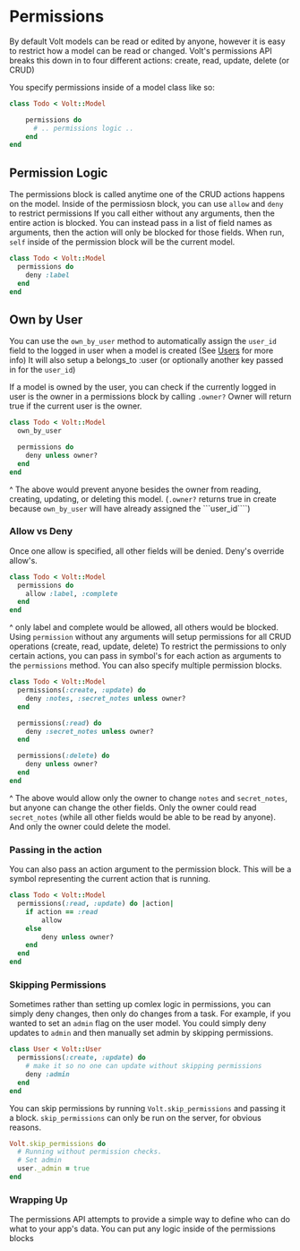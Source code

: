 # Permissions

By default Volt models can be read or edited by anyone, however it is easy to restrict how a model can be read or changed.  Volt's permissions API breaks this down in to four different actions: create, read, update, delete (or CRUD)

You specify permissions inside of a model class like so:

```ruby
class Todo < Volt::Model

    permissions do
      # .. permissions logic ..
    end
end
```
## Permission Logic

The permissions block is called anytime one of the CRUD actions happens on the model.  Inside of the permissiosn block, you can use ```allow``` and ```deny``` to restrict permissions  If you call either without any arguments, then the entire action is blocked.  You can instead pass in a list of field names as arguments, then the action will only be blocked for those fields.  When run, ```self``` inside of the permission block will be the current model.

```ruby
class Todo < Volt::Model
  permissions do
    deny :label
  end
end
```

## Own by User

You can use the ```own_by_user``` method to automatically assign the ```user_id``` field to the logged in user when a model is created (See [Users](http://docs.voltframework.com/en/docs/users.html) for more info)  It will also setup a belongs_to :user (or optionally another key passed in for the ```user_id```)

If a model is owned by the user, you can check if the currently logged in user is the owner in a permissions block by calling ```.owner?```  Owner will return true if the current user is the owner.

```ruby
class Todo < Volt::Model
  own_by_user

  permissions do
    deny unless owner?
  end
end
```

^ The above would prevent anyone besides the owner from reading, creating, updating, or deleting this model.  (```.owner?``` returns true in create because ```own_by_user``` will have already assigned the ```user_id````)

### Allow vs Deny

Once one allow is specified, all other fields will be denied.  Deny's override allow's.

```ruby
class Todo < Volt::Model
  permissions do
    allow :label, :complete
  end
end
```

^ only label and complete would be allowed, all others would be blocked.  Using ```permission``` without any arguments will setup permissions for all CRUD operations (create, read, update, delete)  To restrict the permissions to only certain actions, you can pass in symbol's for each action as arguments to the ```permissions``` method.  You can also specify multiple permission blocks.

```ruby
class Todo < Volt::Model
  permissions(:create, :update) do
    deny :notes, :secret_notes unless owner?
  end

  permissions(:read) do
    deny :secret_notes unless owner?
  end

  permissions(:delete) do
    deny unless owner?
  end
end
```

^ The above would allow only the owner to change ```notes``` and ```secret_notes```, but anyone can change the other fields.  Only the owner could read ```secret_notes``` (while all other fields would be able to be read by anyone).  And only the owner could delete the model.

### Passing in the action

You can also pass an action argument to the permission block.  This will be a symbol representing the current action that is running.

```ruby
class Todo < Volt::Model
  permissions(:read, :update) do |action|
    if action == :read
        allow
    else
        deny unless owner?
    end
  end
end
```

### Skipping Permissions

Sometimes rather than setting up comlex logic in permissions, you can simply deny changes, then only do changes from a task.  For example, if you wanted to set an ```admin``` flag on the user model.  You could simply deny updates to ```admin``` and then manually set admin by skipping permissions.

```ruby
class User < Volt::User
  permissions(:create, :update) do
    # make it so no one can update without skipping permissions
    deny :admin
  end
end
```

You can skip permissions by running ```Volt.skip_permissions``` and passing it a block.  ```skip_permissions``` can only be run on the server, for obvious reasons.

```ruby
Volt.skip_permissions do
  # Running without permission checks.
  # Set admin
  user._admin = true
end
```
### Wrapping Up

The permissions API attempts to provide a simple way to define who can do what to your app's data.  You can put any logic inside of the permissions blocks

